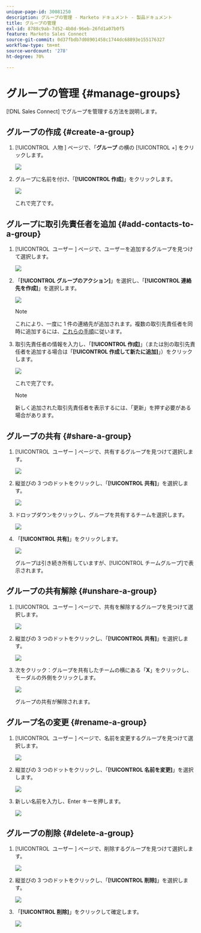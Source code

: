 ```yaml
---
unique-page-id: 30081250
description: グループの管理 - Marketo ドキュメント - 製品ドキュメント
title: グループの管理
exl-id: 8788c9ab-7d52-4b8d-96eb-26fd1a07b0f5
feature: Marketo Sales Connect
source-git-commit: 0d37fbdb7d08901458c1744dc68893e155176327
workflow-type: tm+mt
source-wordcount: '278'
ht-degree: 70%

---
```


# グループの管理 {#manage-groups}

[!DNL Sales Connect] でグループを管理する方法を説明します。

## グループの作成 {#create-a-group}

1. [!UICONTROL &#x200B; 人物 &#x200B;] ページで、「**グループ** の横の [!UICONTROL +] をクリックします。

   ![](assets/one-4.png)

1. グループに名前を付け、「**[!UICONTROL 作成]**」をクリックします。

   ![](assets/two-3.png)

   これで完了です。

## グループに取引先責任者を追加 {#add-contacts-to-a-group}

1. [!UICONTROL &#x200B; ユーザー &#x200B;] ページで、ユーザーを追加するグループを見つけて選択します。

   ![](assets/three-3.png)

1. 「**[!UICONTROL グループのアクション]**」を選択し、「**[!UICONTROL 連絡先を作成]**」を選択します。

   ![](assets/four-3.png)

   >[!NOTE]
   >
   >これにより、一度に 1 件の連絡先が追加されます。複数の取引先責任者を同時に追加するには、[これらの手順](/help/marketo/product-docs/marketo-sales-connect/people/managing-contacts/import-contacts-via-csv.md)に従います。

1. 取引先責任者の情報を入力し、「**[!UICONTROL 作成]**」（または別の取引先責任者を追加する場合は「**[!UICONTROL 作成して新たに追加]**」）をクリックします。

   ![](assets/five-3.png)

   これで完了です。

   >[!NOTE]
   >
   >新しく追加された取引先責任者を表示するには、「更新」を押す必要がある場合があります。

## グループの共有 {#share-a-group}

1. [!UICONTROL &#x200B; ユーザー &#x200B;] ページで、共有するグループを見つけて選択します。

   ![](assets/six.png)

1. 縦並びの 3 つのドットをクリックし、「**[!UICONTROL 共有]**」を選択します。

   ![](assets/seven.png)

1. ドロップダウンをクリックし、グループを共有するチームを選択します。

   ![](assets/eight.png)

1. 「**[!UICONTROL 共有]**」をクリックします。

   ![](assets/nine.png)

   グループは引き続き所有していますが、[!UICONTROL チームグループ]で表示されます。

## グループの共有解除 {#unshare-a-group}

1. [!UICONTROL &#x200B; ユーザー &#x200B;] ページで、共有を解除するグループを見つけて選択します。

   ![](assets/ten.png)

1. 縦並びの 3 つのドットをクリックし、「**[!UICONTROL 共有]**」を選択します。

   ![](assets/eleven.png)

1. 次をクリック：グループを共有したチームの横にある「**X**」をクリックし、モーダルの外側をクリックします。

   ![](assets/twelve.png)

   グループの共有が解除されます。

## グループ名の変更 {#rename-a-group}

1. [!UICONTROL &#x200B; ユーザー &#x200B;] ページで、名前を変更するグループを見つけて選択します。

   ![](assets/six.png)

1. 縦並びの 3 つのドットをクリックし、「**[!UICONTROL 名前を変更]**」を選択します。

   ![](assets/thirteen.png)

1. 新しい名前を入力し、Enter キーを押します。

   ![](assets/fourteen.png)

## グループの削除 {#delete-a-group}

1. [!UICONTROL &#x200B; ユーザー &#x200B;] ページで、削除するグループを見つけて選択します。

   ![](assets/fifteen.png)

1. 縦並びの 3 つのドットをクリックし、「**[!UICONTROL 削除]**」を選択します。

   ![](assets/sixteen.png)

1. 「**[!UICONTROL 削除]**」をクリックして確定します。

   ![](assets/seventeen.png)
